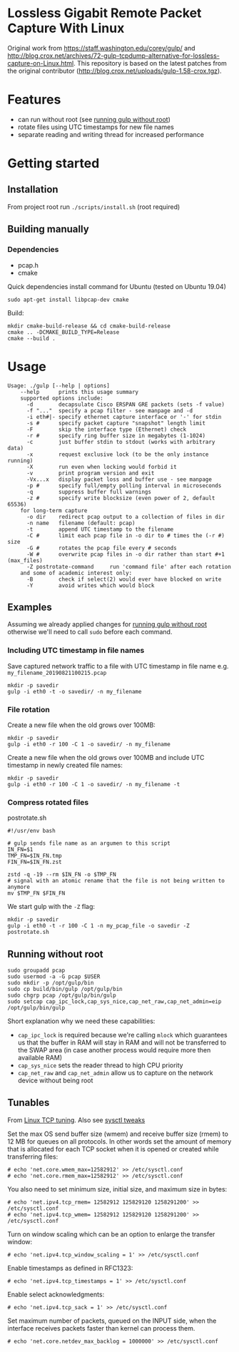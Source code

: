 # Lossless Gigabit Remote Packet Capture With Linux
Original work from https://staff.washington.edu/corey/gulp/ and http://blog.crox.net/archives/72-gulp-tcpdump-alternative-for-lossless-capture-on-Linux.html.
This repository is based on the latest patches from the original contributor (http://blog.crox.net/uploads/gulp-1.58-crox.tgz).

# Features
* can run without root (see [running gulp without root](#Running-without-root))
* rotate files using UTC timestamps for new file names
* separate reading and writing thread for increased performance

# Getting started
## Installation
From project root run `./scripts/install.sh` (root required)

## Building manually
### Dependencies
* pcap.h
* cmake

Quick dependencies install command for Ubuntu (tested on Ubuntu 19.04)
```
sudo apt-get install libpcap-dev cmake
```

Build:
```shell script
mkdir cmake-build-release && cd cmake-build-release
cmake .. -DCMAKE_BUILD_TYPE=Release
cmake --build .
```

# Usage
```
Usage: ./gulp [--help | options]
    --help      prints this usage summary
    supported options include:
      -d        decapsulate Cisco ERSPAN GRE packets (sets -f value)
      -f "..."  specify a pcap filter - see manpage and -d
      -i eth#|- specify ethernet capture interface or '-' for stdin
      -s #      specify packet capture "snapshot" length limit
      -F        skip the interface type (Ethernet) check
      -r #      specify ring buffer size in megabytes (1-1024)
      -c        just buffer stdin to stdout (works with arbitrary data)
      -x        request exclusive lock (to be the only instance running)
      -X        run even when locking would forbid it
      -v        print program version and exit
      -Vx...x   display packet loss and buffer use - see manpage
      -p #      specify full/empty polling interval in microseconds
      -q        suppress buffer full warnings
      -z #      specify write blocksize (even power of 2, default 65536)
    for long-term capture
      -o dir    redirect pcap output to a collection of files in dir
      -n name   filename (default: pcap)
      -t        append UTC timestamp to the filename
      -C #      limit each pcap file in -o dir to # times the (-r #) size
      -G #      rotates the pcap file every # seconds
      -W #      overwrite pcap files in -o dir rather than start #+1 (max_files)
      -Z postrotate-command     run 'command file' after each rotation
    and some of academic interest only:
      -B        check if select(2) would ever have blocked on write
      -Y        avoid writes which would block
```

## Examples
Assuming we already applied changes for [running gulp without root](#Running-without-root) otherwise we'll need to call
`sudo` before each command.

### Including UTC timestamp in file names
Save captured network traffic to a file with UTC timestamp in file name e.g. `my_filename_20190821100215.pcap`
```shell script
mkdir -p savedir
gulp -i eth0 -t -o savedir/ -n my_filename
```
### File rotation
Create a new file when the old grows over 100MB:
```shell script
mkdir -p savedir
gulp -i eth0 -r 100 -C 1 -o savedir/ -n my_filename
```

Create a new file when the old grows over 100MB and include UTC timestamp in newly created file names:
```shell script
mkdir -p savedir
gulp -i eth0 -r 100 -C 1 -o savedir/ -n my_filename -t
```

### Compress rotated files
postrotate.sh
```shell script
#!/usr/env bash

# gulp sends file name as an argumen to this script
IN_FN=$1
TMP_FN=$IN_FN.tmp
FIN_FN=$IN_FN.zst

zstd -q -19 --rm $IN_FN -o $TMP_FN
# signal with an atomic rename that the file is not being written to anymore
mv $TMP_FN $FIN_FN
```

We start gulp with the `-Z` flag:
```
mkdir -p savedir
gulp -i eth0 -t -r 100 -C 1 -n my_pcap_file -o savedir -Z postrotate.sh
```

## Running without root
```shell script
sudo groupadd pcap
sudo usermod -a -G pcap $USER
sudo mkdir -p /opt/gulp/bin
sudo cp build/bin/gulp /opt/gulp/bin
sudo chgrp pcap /opt/gulp/bin/gulp
sudo setcap cap_ipc_lock,cap_sys_nice,cap_net_raw,cap_net_admin=eip /opt/gulp/bin/gulp
```

Short explanation why we need these capabilities:
* `cap_ipc_lock` is required because we're calling `mlock` which guarantees us that the buffer in RAM will stay in RAM
and will not be transferred to the SWAP area (in case another process would require more then available RAM) 
* `cap_sys_nice` sets the reader thread to high CPU priority
* `cap_net_raw` and `cap_net_admin` allow us to capture on the network device without being root

## Tunables
From [Linux TCP tuning](https://www.cyberciti.biz/faq/linux-tcp-tuning/). Also see
[sysctl tweaks](https://wiki.mikejung.biz/Sysctl_tweaks#net.core.netdev_max_backlog)

Set the max OS send buffer size (wmem) and receive buffer size (rmem) to 12 MB for queues on all protocols. In other words set the amount of memory that is allocated for each TCP socket when it is opened or created while transferring files:
```shell script
# echo 'net.core.wmem_max=12582912' >> /etc/sysctl.conf
# echo 'net.core.rmem_max=12582912' >> /etc/sysctl.conf
```
You also need to set minimum size, initial size, and maximum size in bytes:
```shell script
# echo 'net.ipv4.tcp_rmem= 12582912 125829120 1258291200' >> /etc/sysctl.conf
# echo 'net.ipv4.tcp_wmem= 12582912 125829120 1258291200' >> /etc/sysctl.conf
```
Turn on window scaling which can be an option to enlarge the transfer window:
```shell script
# echo 'net.ipv4.tcp_window_scaling = 1' >> /etc/sysctl.conf
```
Enable timestamps as defined in RFC1323:
```shell script
# echo 'net.ipv4.tcp_timestamps = 1' >> /etc/sysctl.conf
```
Enable select acknowledgments:
```shell script
# echo 'net.ipv4.tcp_sack = 1' >> /etc/sysctl.conf
```
Set maximum number of packets, queued on the INPUT side, when the interface receives packets faster than kernel can 
process them.
```shell script
# echo 'net.core.netdev_max_backlog = 1000000' >> /etc/sysctl.conf
```
